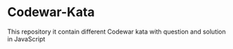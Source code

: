 # Codewar-Kata
This repository it contain different Codewar kata with question and solution in JavaScript
